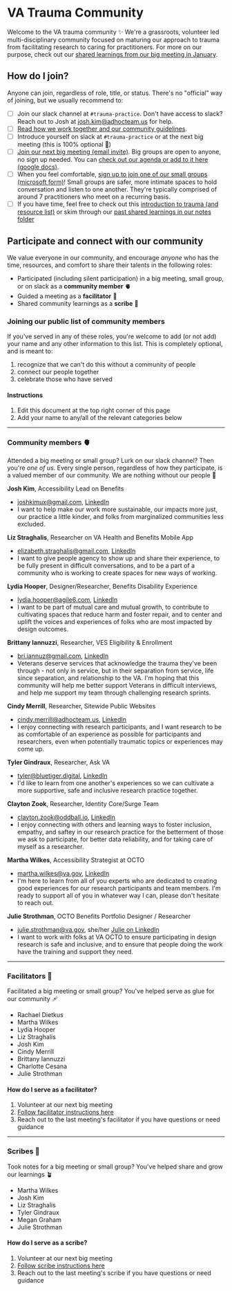 # VA Trauma Community
Welcome to the VA trauma community ✨
We're a grassroots, volunteer led multi-disciplinary community focused on maturing our approach to trauma from facilitating research to caring for practitioners. 
For more on our purpose, check out our [shared learnings from our big meeting in January](https://github.com/department-of-veterans-affairs/va.gov-team/blob/master/teams/shared-support/trauma/notes/2023-01-23.md).

## How do I join?
Anyone can join, regardless of role, title, or status. There's no "official" way of joining, but we usually recommend to:
- [ ] Join our slack channel at `#trauma-practice`. Don't have access to slack? Reach out to Josh at josh.kim@adhocteam.us for help.
- [ ] [Read how we work together and our community guidelines](https://github.com/department-of-veterans-affairs/va.gov-team/blob/master/teams/shared-support/trauma/community-guidelines.md).
- [ ] Introduce yourself on slack at `#trauma-practice` or at the next big meeting (this is 100% optional 💙)
- [ ] [Join our next big meeting (email invite)]([https://calendar.google.com/calendar/event?action=TEMPLATE&amp;tmeid=bGZ0djFzdmRhY2s5NGZ1MmY0aDdlOHV1bXZfMjAyMzAyMjBUMjEwMDAwWiBqb3NoLmtpbUBhZGhvY3RlYW0udXM&amp;tmsrc=josh.kim%40adhocteam.us&amp;scp=ALL](https://calendar.google.com/calendar/u/0/r/eventedit/cGg0aW8xaDhidmxtZWxqYjFtODNidWQ4amlfMjAyMzA5MTFUMjAwMDAwWiBtZWdhbi5ncmFoYW1AYWRob2N0ZWFtLnVz)). Big groups are open to anyone, no sign up needed. You can [check out our agenda or add to it here (google docs)](https://docs.google.com/document/d/1z5OsfMtlnVp-ntPUi3zPUzw__1mwECqR9bMJygN04h0/edit?usp=sharing).
- [ ] When you feel comfortable, [sign up to join one of our small groups (microsoft form)](https://forms.office.com/r/78LyCdd2RH)! Small groups are safer, more intimate spaces to hold conversation and listen to one another. They're typically comprised of around 7 practitioners who meet on a recurring basis.
- [ ] If you have time, feel free to check out this [introduction to trauma (and resource list)](https://docs.google.com/document/d/11W66cjxCgguF_ulVOxet-CszfJB3aTBl-OxJTEeloGg/edit?usp=sharing) or skim through our [past shared learnings in our notes folder](https://github.com/department-of-veterans-affairs/va.gov-team/tree/master/teams/shared-support/trauma/notes)

## Participate and connect with our community
We value everyone in our community, and encourage _anyone_ who has the time, resources, and comfort to share their talents in the following roles:
- Participated (including silent participation) in a big meeting, small group, or on slack as a **community member** 🫀
- Guided a meeting as a **facilitator** 👐
- Shared community learnings as a **scribe** 📝

### Joining our public list of community members
If you've served in any of these roles, you're welcome to add (or not add) your name and any other information to this list. This is completely optional, and is meant to:
1. recognize that we can't do this without a community of people
2. connect our people together
3. celebrate those who have served

#### Instructions
1. Edit this document at the top right corner of this page 
2. Add your name to any/all of the relevant categories below

<hr/>

### Community members 🫀
Attended a big meeting or small group? Lurk on our slack channel? Then you're _one of us_. Every single person, regardless of how they participate, is a valued member of our community. We are nothing without our people 💙

<!--
**Name**, Role
- [Work email], [LinkedIn, personal website, etc](replace this with your url)
- [1 sentence on what brings you to this community]
-->

**Josh Kim**, Accessibility Lead on Benefits
- joshkimux@gmail.com, [LinkedIn](https://www.linkedin.com/in/joshkimux/)
- I want to help make our work more sustainable, our impacts more just, our practice a little kinder, and folks from marginalized communities less excluded.

**Liz Straghalis**, Researcher on VA Health and Benefits Mobile App
- elizabeth.straghalis@gmail.com, [LinkedIn](https://www.linkedin.com/in/elizabeth-tutella-straghalis-b302343/)
- I want to give people agency to show up and share their experience, to be fully present in difficult conversations, and to be a part of a community who is working to create spaces for new ways of working.

**Lydia Hooper**, Designer/Researcher, Benefits Disability Experience 
- lydia.hooper@agile6.com, [LinkedIn](https://www.linkedin.com/in/lydiahooper)
- I want to be part of mutual care and mutual growth, to contribute to cultivating spaces that reduce harm and foster repair, and to center and uplift the voices and experiences of folks who are most impacted by design outcomes.

**Brittany Iannuzzi**, Researcher, VES Eligibility & Enrollment
- bri.iannuz@gmail.com, [LinkedIn](https://www.linkedin.com/in/brittanyiannuzzi/)
- Veterans deserve services that acknowledge the trauma they've been through - not only in service, but in their separation from service, life since separation, and relationship to the VA. I'm hoping that this community will help me better support Veterans in difficult interviews, and help me support my team through challenging research sprints.

**Cindy Merrill**, Researcher, Sitewide Public Websites
- cindy.merrill@adhocteam.us, [LinkedIn](https://www.linkedin.com/in/cindymerrill/)
- I enjoy connecting with research participants, and I want research to be as comfortable of an experience as possible for participants and researchers, even when potentially traumatic topics or experiences may come up.

**Tyler Gindraux**, Researcher, Ask VA
- tyler@bluetiger.digital, [LinkedIn](https://www.linkedin.com/in/tylergindraux/)
- I'd like to learn from one another's experiences so we can cultivate a more supportive, safe and inclusive research practice together.

**Clayton Zook**, Researcher, Identity Core/Surge Team
- clayton.zook@oddball.io, [LinkedIn](https://www.linkedin.com/in/czook/)
- I enjoy connecting with others and learning ways to foster inclusion, empathy, and saftey in our research practice for the betterment of those we ask to participate, for better data reliability, and for taking care of myself as a researcher.

**Martha Wilkes**, Accessibility Strategist at OCTO
- martha.wilkes@va.gov, [LinkedIn](https://www.linkedin.com/in/marthawilkes/)
- I'm here to learn from all of you experts who are dedicated to creating good experiences for our research participants and team members. I'm ready to support all of you in whatever way I can, please don't hesitate to reach out.

**Julie Strothman**, OCTO Benefits Portfolio Designer / Researcher
- julie.strothman@va.gov, she/her [Julie on LinkedIn](https://www.linkedin.com/in/jstrothman/)
- I want to work with folks at VA OCTO to ensure participating in design research is safe and inclusive, and to ensure that people doing the work have the training and support they need.   

<hr/>

### Facilitators 👐
Facilitated a big meeting or small group? You've helped serve as glue for our community 🩹

- Rachael Dietkus
- Martha Wilkes
- Lydia Hooper
- Liz Straghalis
- Josh Kim
- Cindy Merrill
- Brittany Iannuzzi
- Charlotte Cesana
- Julie Strothman

#### How do I serve as a facilitator?
1. Volunteer at our next big meeting
2. [Follow facilitator instructions here](https://github.com/department-of-veterans-affairs/va.gov-team/blob/master/teams/shared-support/trauma/facilitation-instructions.md)
3. Reach out to the last meeting's facilitator if you have questions or need guidance

<hr/>

### Scribes 📝
Took notes for a big meeting or small group? You've helped share and grow our learnings 🪴

- Martha Wilkes
- Josh Kim
- Liz Straghalis
- Tyler Gindraux
- Megan Graham
- Julie Strothman

#### How do I serve as a scribe?
1. Volunteer at our next big meeting
2. [Follow scribe instructions here](https://github.com/department-of-veterans-affairs/va.gov-team/blob/master/teams/shared-support/trauma/facilitation-instructions.md)
3. Reach out to the last meeting's scribe if you have questions or need guidance

